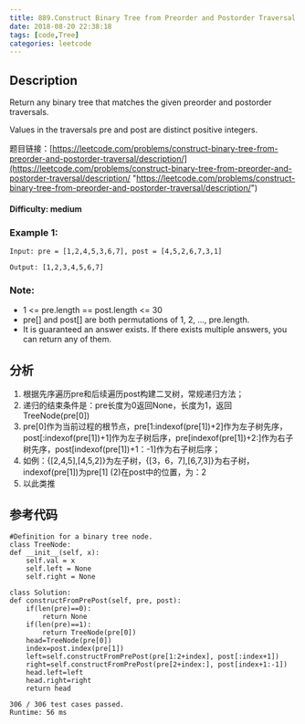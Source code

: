 ```yaml
---
title: 889.Construct Binary Tree from Preorder and Postorder Traversal
date: 2018-08-20 22:38:18
tags: [code,Tree]
categories: leetcode
---
```

## Description

Return any binary tree that matches the given preorder and postorder traversals.

Values in the traversals pre and post are distinct positive integers.

题目链接：[https://leetcode.com/problems/construct-binary-tree-from-preorder-and-postorder-traversal/description/](https://leetcode.com/problems/construct-binary-tree-from-preorder-and-postorder-traversal/description/ "https://leetcode.com/problems/construct-binary-tree-from-preorder-and-postorder-traversal/description/")

#### Difficulty: medium

<!-- more -->

### Example 1:

	Input: pre = [1,2,4,5,3,6,7], post = [4,5,2,6,7,3,1]

	Output: [1,2,3,4,5,6,7]

### Note:

- 1 <= pre.length == post.length <= 30
- pre[] and post[] are both permutations of 1, 2, ..., pre.length.
- It is guaranteed an answer exists. If there exists multiple answers, you can return any of them.

## 分析

1. 根据先序遍历pre和后续遍历post构建二叉树，常规递归方法；
2. 递归的结束条件是：pre长度为0返回None，长度为1，返回TreeNode(pre[0])
3. pre[0]作为当前过程的根节点，pre[1:indexof(pre[1])+2]作为左子树先序，post[:indexof(pre[1])+1]作为左子树后序，pre[indexof(pre[1])+2:]作为右子树先序，post[indexof(pre[1])+1：-1]作为右子树后序；
4. 如例：{[2,4,5],[4,5,2]}为左子树，{[3，6，7],[6,7,3]}为右子树，indexof(pre[1])为pre[1] (2)在post中的位置，为：2
5. 以此类推

## 参考代码
	
	#Definition for a binary tree node.
	class TreeNode:
    def __init__(self, x):
        self.val = x
        self.left = None
        self.right = None

	class Solution:
    def constructFromPrePost(self, pre, post):
        if(len(pre)==0):
            return None
        if(len(pre)==1):
            return TreeNode(pre[0])
        head=TreeNode(pre[0])
        index=post.index(pre[1])
        left=self.constructFromPrePost(pre[1:2+index], post[:index+1])
        right=self.constructFromPrePost(pre[2+index:], post[index+1:-1])
        head.left=left
        head.right=right
        return head

	306 / 306 test cases passed.
	Runtime: 56 ms
        
